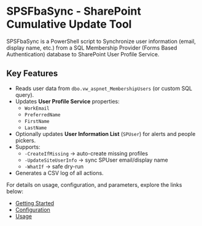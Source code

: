 # SPSFbaSync - SharePoint Cumulative Update Tool

SPSFbaSync is a PowerShell script to Synchronize user information (email, display name, etc.) from a SQL Membership Provider (Forms Based Authentication) database to SharePoint User Profile Service.

## Key Features

- Reads user data from `dbo.vw_aspnet_MembershipUsers` (or custom SQL query).
- Updates **User Profile Service** properties:
  - `WorkEmail`
  - `PreferredName`
  - `FirstName`
  - `LastName`
- Optionally updates **User Information List** (`SPUser`) for alerts and people pickers.
- Supports:
  - `-CreateIfMissing` → auto-create missing profiles
  - `-UpdateSiteUserInfo` → sync SPUser email/display name
  - `-WhatIf` → safe dry-run
- Generates a CSV log of all actions.

For details on usage, configuration, and parameters, explore the links below:

- [Getting Started](./Getting-Started)
- [Configuration](./Configuration)
- [Usage](./Usage)
